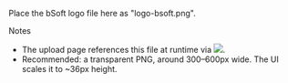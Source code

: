 Place the bSoft logo file here as "logo-bsoft.png".

Notes
- The upload page references this file at runtime via <img src="assets/logo-bsoft.png">.
- Recommended: a transparent PNG, around 300–600px wide. The UI scales it to ~36px height.
